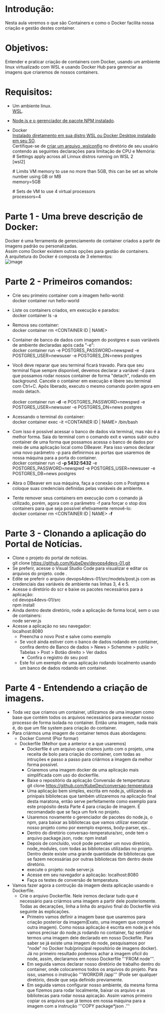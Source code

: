 # Introdução:<br>
Nesta aula veremos o que são Containers e como o Docker facilita nossa criação e gestão destes container.

# Objetivos:<br>
Entender e praticar criação de containers com Docker, usando um ambiente linux virtualizado com WSL e usando Docker Hub para gerenciar as imagens que criaremos de nossos containers.

# Requisitos:<br>
* Um ambiente linux.<br>
  [WSL](https://www.youtube.com/watch?v=2X61S4mf6is&pp=ygUVZmFicsOtY2lvIHZlcm9uZXogd3Ns).
* [Node.js e o gerenciador de pacote NPM instalado](https://learn.microsoft.com/en-us/windows/dev-environment/javascript/nodejs-on-wsl).<br>
* Docker<br>
  [Instalado diretamento em sua distro WSL ou Docker Desktop instalado em seu SO](https://www.youtube.com/live/2X61S4mf6is?si=W-_caH2scFlPAETO&t=4392).<br>
  Certifique-se de [criar um arquivo .wslconfig](https://www.youtube.com/live/O813vtoaXmc?si=NNkHa2n44eA20Itb&t=5427) no diretório de seu usuário contendo as seguintes declarações para limitação de CPU e Memória:<br>
  \# Settings apply across all Linnux distros running on WSL 2<br>
  [wsl2]
  
  \# Limits VM memory to use no more than 5GB, this can be set as whole number using GB or MB<br>
  memory=5GB
  
  \# Sets de VM to use 4 virtual processors<br>
  processors=4

# Parte 1 - Uma breve descrição de Docker:<br>
  Docker é uma ferramenta de gerenciamento de container criados a partir de imagens padrão ou personalizadas.<br> 
  Assim como Docker existem outras opções para gestão de containers.<br>
  A arquitetura do Docker é composta de 3 elementos:<br>
  ![image](https://github.com/OFelipeMartins/LearningRoad/assets/57650447/ac224440-8a93-4b20-b9e2-f351035751a4)

# Parte 2 - Primeiros comandos:<br>
  * Crie seu primeiro container com a imagem hello-world:<br>
    docker container run hello-world<br>
  * Liste os containers criados, em execução e parados:<br>
    docker container ls -a<br>
  * Remova seu container:<br>
    docker container rm <CONTAINER ID | NAME><br>

  * Container de banco de dados com imagem do postgres e suas variáveis de ambiente declaradas após cada "-e":<br>
    docker container run -e POSTGRES_PASSWORD=newspwd -e POSTGRES_USER=newsuser -e POSTGRES_DN=news postgres<br>
  * Você deve reparar que seu terminal ficará travado. Para que seu terminal fique sempre disponível, devemos declarar a variável -d para que possamos rodar nossos container de forma "detach", rodando em background. Cancele o container em execução e libere seu terminal com Ctrl+C. Após liberado, executo o mesmo comando porém agora em modo detach.<br>    
    docker container run <b>-d</b> -e POSTGRES_PASSWORD=newspwd -e POSTGRES_USER=newsuser -e POSTGRES_DN=news postgres<br>
  * Acessando o terminal do container:<br>
    docker container exec -it <CONTAINER ID | NAME> /bin/bash<br>
  * Com isso é possível acessar o banco de dados via terminal, mas não é a melhor forma. Saia do terminal com o comando exit e vamos subir outro container de uma forma que possamos acessa o banco de dados por meio de uma aplicação local como DBeaver. Para isso vamos declarar uma novo parâmetro -p para definirmos as portas que usaremos de nossa máquina para a porta do container.<br>
    docker container run -d <b>-p 5432:5432</b> -e POSTGRES_PASSWORD=newspwd -e POSTGRES_USER=newsuser -e POSTGRES_DB=news postgres<br>
  * Abra o DBeaver em sua máquina, faça a conexão com o Postgres e coloque suas credenciais definidas pelas variáveis de ambiente.   
  * Tente remover seus containers em execução com o comando já utilizado, porém, agora com o parâmetro -f para forçar o stop dos containers para que seja possível efetivamente removê-lo:<br>
    docker container rm <CONTAINER ID | NAME> <b>-f</b><br>

# Parte 3 - Clonando a aplicação do Portal de Notícias.<br>
  * Clone o projeto do portal de notícias.<br>
    git clone https://github.com/KubeDev/devops4devs-01.git<br>
  * Se preferir, acesse o Visual Studio Code para visualizar e editar os arquivos do projeto.
    code .
  * Edite se preferir o arquivo devops4devs-01/src/models/post.js com as credenciais das variáveis de ambiente nas linhas 3, 4 e 5.<br>
  * Acesse o diretório do scr e baixe os pacotes necessários para a aplicação:<br>
      cd devops4devs-01/src<br>
      npm install<br>
  * Ainda dentro deste diretório, rode a aplicação de forma local, sem o uso de containers:<br>
      node server.js<br>
  * Acesse a aplicação no seu navegador:<br>
        localhost:8080<br>
    * Preencha o novo Post e salve como exemplo
    * Se você ainda estiver com o banco de dados rodando em container, confira dentro de Banco de dados > News > Schemme > public > Tabelas > Post > Botão direito > Ver dados
      * Confira o registro do seu post
    * Este foi um exemplo de uma aplicação rodando localmento usando um banco de dados rodando em container.
# Parte 4 - Entendendo a criação de imagens.
  * Toda vez que criamos um container, utilizamos de uma imagem como base que contém todos os arquivos necessários para executar nosso processo de forma isolada no container. Então uma imagem, nada mais é, do que um file system para criação do container.
  * Para criármos uma imagem de container temos duas abordagens:
    * Docker Commit (Pior formar)
    * Dockerfile (Melhor que a anterior e a que usaremos)
      * Dockerfile é um arquivo que criamos junto com o projeto, uma receita de bolo para criação do container, com todas as intruções e passo a passo para criármos a imagem da melhor forma possível.
      * Criaremos uma imagem docker de uma aplicação mais simplificada com uso do dockerfile.
      * Baixe o repositório da aplicação Conversão de tempertatura:<br>
        git clone https://github.com/KubeDev/conversao-temperatura<br>
      * Uma aplicação bem simples, escrita em node.js, utilizando as prinipais bibliotecas que também utilzaremos na aplicação final desta maratona, então serve perfeitamente como exemplo para este propósito desta Parte 4 para criação de imagem. É recomandado que se faça um fork no projeto.
      * Usaremos novamente o gerenciador de pacotes do node.js, o npm, para baixar as bibliotecas que vamos utilizar executar nosso projeto como por exemplo express, body-parser, ejs...
      * Dentro do diretório conversao-temperatura/src, onde tem o arquivo package.json, rode:
        npm install
      * Depois de concluído, você pode perceber um novo diretório, node_modules, com todas as bibliotecas utilizadas no projeto. Dentro deste existe uma grande quantidade de bibliotecas que se fazem necessárias por outras bibliotecas tbm dentro deste diretório.
      * execute o projeto:
        node server.js
      * Acesse em seu navegador a aplicação:
        localhost:8080
      * Faça os testes de conversão de temperatura.
  * Vamos fazer agora a contrução da imagem desta aplicação usando o Dockerfile.
    * Crie o arquivo Dockerfile. Nele iremos declarar tudo que é necessário para criármos uma imagem a partir dele posteriomente. Todas as decarações, linha a linha do arquivo final do Dockerfile virá seguinte às explicações. 
      * Primeiro vamos definir a imagem base que usaremos para criação posterior da imagem(Exato, uma imagem que compoê outra imagem). Como nossa aplicação é escrita em node.js e nós vamos precisar do node.js rodando no container, faz sentidor termos uma imagem dele declarado em nosso Dockefile. Para saber se já existe uma imagem do node, pesquisamos por "node" no Docker hub(principal repositório de imagens docker). Já no primeiro resultado podemos achar a imagem oficil do node, assim, declaramos em nosso Dockerfile '''FROM node'''.
      * Em seguida vamos declarar nosso diretório de trabalho dentro do container, onde colocaremos todos os arquivos do projeto. Para isso, usamos o instrução '''WORKDIR /app''' (Pode ser qualquer diretório, desde que seja definido previamente.
      * Em seguida vamos configurar nosso ambiente, da mesma forma que fizemos para rodar localmente, baixar os arquivo e as bibliotecas para rodar nossa apicação. Assim vamos primeiro copiar os arquivos que já temos em nossa máquina para a imagem com a instrução '''COPY package*json .''' 









